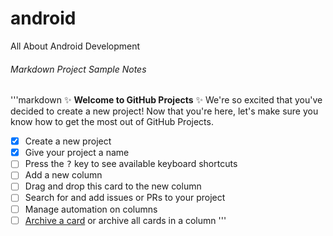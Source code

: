 # android
All About Android Development


###### Markdown Project Sample Notes
'''markdown
:sparkles: **Welcome to GitHub Projects** :sparkles:
We're so excited that you've decided to create a new project! Now that you're here, let's make sure you know how to get the most out of GitHub Projects.
- [x] Create a new project
- [x] Give your project a name
- [ ] Press the <kbd>?</kbd> key to see available keyboard shortcuts
- [ ] Add a new column
- [ ] Drag and drop this card to the new column
- [ ] Search for and add issues or PRs to your project
- [ ] Manage automation on columns
- [ ] [Archive a card](https://help.github.com/articles/archiving-cards-on-a-project-board/) or archive all cards in a column
'''
